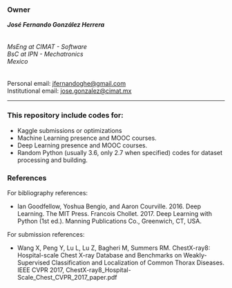 ### Owner
***José Fernando González Herrera***<br/><br/><br/>
*MsEng at  CIMAT - Software*<br/>
*BsC  at IPN - Mechatronics*<br/>
*Mexico*<br/>  
<br/>
Personal email: 			jfernandoghe@gmail.com<br/>
Institutional email:		jose.gonzalez@cimat.mx<br/>

------------

### This repository include codes for:
-  Kaggle submissions or optimizations
- Machine Learning presence and MOOC courses.
- Deep Learning presence and MOOC courses.
- Random Python (usually 3.6, only 2.7 when specified) codes for dataset processing and building.


### References
For bibliography references:
- Ian Goodfellow, Yoshua Bengio, and Aaron Courville. 2016. Deep Learning. The MIT Press. Francois Chollet. 2017. Deep Learning with Python (1st ed.). Manning Publications Co., Greenwich, CT, USA.

For submission references:
- Wang X, Peng Y, Lu L, Lu Z, Bagheri M, Summers RM. ChestX-ray8: Hospital-scale Chest X-ray Database and Benchmarks on Weakly-Supervised Classification and Localization of Common Thorax Diseases. IEEE CVPR 2017, ChestX-ray8_Hospital-Scale_Chest_CVPR_2017_paper.pdf




